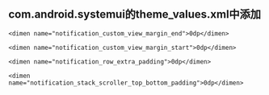 ## com.android.systemui的theme_values.xml中添加

`<dimen name="notification_custom_view_margin_end">0dp</dimen>`<!--  水平右-->

`<dimen name="notification_custom_view_margin_start">0dp</dimen>`

`<dimen name="notification_row_extra_padding">0dp</dimen>`

`<dimen name="notification_stack_scroller_top_bottom_padding">0dp</dimen>`

